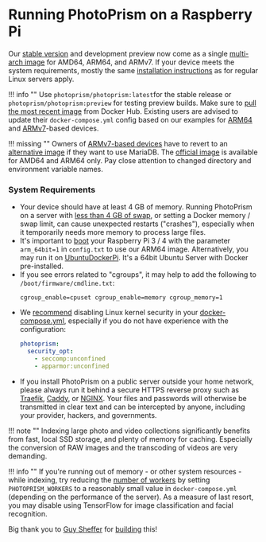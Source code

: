 # Running PhotoPrism on a Raspberry Pi

Our [stable version](../release-notes.md) and development preview now come as a single
[multi-arch image](https://hub.docker.com/r/photoprism/photoprism) for AMD64, ARM64, and ARMv7. If your device meets the system requirements, mostly the same [installation instructions](docker-compose.md)
as for regular Linux servers apply.

!!! info ""
    Use `photoprism/photoprism:latest`for the stable release or `photoprism/photoprism:preview` for testing 
    preview builds. Make sure to [pull the most recent image](updates.md) from Docker Hub. Existing users are advised to 
    update their `docker-compose.yml` config based on our examples for [ARM64](https://dl.photoprism.org/docker/arm64/docker-compose.yml)
    and [ARMv7](https://dl.photoprism.org/docker/armv7/docker-compose.yml)-based devices.

!!! missing ""
    Owners of [ARMv7-based devices](https://dl.photoprism.org/docker/armv7/docker-compose.yml) have to revert to 
    an [alternative image](https://hub.docker.com/r/linuxserver/mariadb) if they want to use MariaDB. 
    The [official image](https://hub.docker.com/_/mariadb) is available for AMD64 and ARM64 only. 
    Pay close attention to changed directory and environment variable names.

### System Requirements ###

- Your device should have at least 4 GB of memory. Running PhotoPrism on a server with [less than 4 GB of swap](troubleshooting.md#adding-swap), 
  or setting a Docker memory / swap limit, can cause unexpected restarts ("crashes"), especially when it
  temporarily needs more memory to process large files.
- It's important to [boot](https://www.raspberrypi.org/documentation/installation/installing-images/README.md) your 
  Raspberry Pi 3 / 4 with the parameter `arm_64bit=1` in `config.txt` to use our ARM64 image.
  Alternatively, you may run it on [UbuntuDockerPi](https://github.com/guysoft/UbuntuDockerPi).
  It's a 64bit Ubuntu Server with Docker pre-installed.
- If you see errors related to "cgroups", it may help to add the following to `/boot/firmware/cmdline.txt`:
  ```
  cgroup_enable=cpuset cgroup_enable=memory cgroup_memory=1
  ```
- We [recommend](troubleshooting.md#linux-kernel-security) disabling Linux kernel security in your 
  [docker-compose.yml](https://dl.photoprism.org/docker/arm64/docker-compose.yml), especially if you do 
  not have experience with the configuration:
  ```yaml
  photoprism:
    security_opt:
      - seccomp:unconfined
      - apparmor:unconfined
  ```
- If you install PhotoPrism on a public server outside your home network, please always run it behind a secure
  HTTPS reverse proxy such as [Traefik](proxies/traefik.md), [Caddy](proxies/caddy-2.md), or [NGINX](proxies/nginx.md).
  Your files and passwords will otherwise be transmitted in clear text and can be intercepted by anyone, 
  including your provider, hackers, and governments.

!!! note ""
    Indexing large photo and video collections significantly benefits from fast, local SSD storage,
    and plenty of memory for caching. Especially the conversion of RAW images and the transcoding of
    videos are very demanding.

!!! info ""
    If you're running out of memory - or other system resources - while indexing, try reducing the
    [number of workers](https://docs.photoprism.org/getting-started/config-options/) by setting
    `PHOTOPRISM_WORKERS` to a reasonably small value in `docker-compose.yml` (depending on the performance of the server).
    As a measure of last resort, you may disable using TensorFlow for image classification and facial recognition.

Big thank you to [Guy Sheffer](https://github.com/guysoft) for
[building](https://github.com/photoprism/photoprism/issues/109) this!
